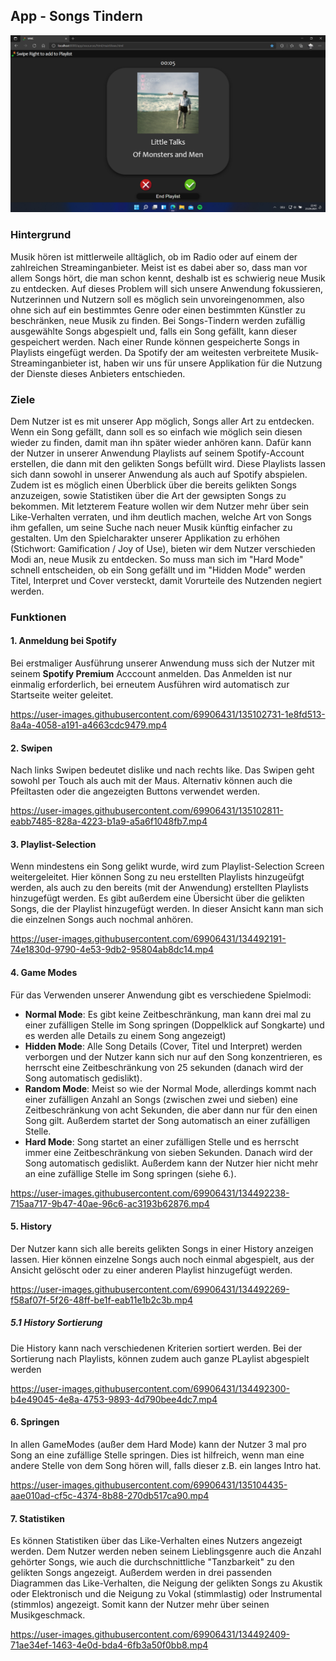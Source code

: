 ## App - Songs Tindern ##

<img src="images/Songs-Tindern.png">

### Hintergrund ###

Musik hören ist mittlerweile alltäglich, ob im Radio oder auf einem der zahlreichen Streaminganbieter. Meist ist es dabei aber so, dass man vor allem Songs hört, die man schon kennt, deshalb ist es schwierig neue Musik zu entdecken. Auf dieses Problem will sich unsere Anwendung fokussieren, Nutzerinnen und Nutzern soll es möglich sein unvoreingenommen, also ohne sich auf ein bestimmtes Genre oder einen bestimmten Künstler zu beschränken, neue Musik zu finden. Bei Songs-Tindern werden zufällig ausgewählte Songs abgespielt und, falls ein Song gefällt, kann dieser gespeichert werden. Nach einer Runde können gespeicherte Songs in Playlists eingefügt werden. Da Spotify der am weitesten verbreitete Musik-Streaminganbieter ist, haben wir uns für unsere Applikation für die Nutzung der Dienste dieses Anbieters entschieden.


### Ziele ###

Dem Nutzer ist es mit unserer App möglich, Songs aller Art zu entdecken. Wenn ein Song gefällt, dann soll es so einfach wie möglich sein diesen wieder zu finden, damit man ihn später wieder anhören kann. Dafür kann der Nutzer in unserer Anwendung Playlists auf seinem Spotify-Account erstellen, die dann mit den gelikten Songs befüllt wird. Diese Playlists lassen sich dann sowohl in unserer Anwendung als auch auf Spotify abspielen. Zudem ist es möglich einen Überblick über die bereits gelikten Songs anzuzeigen, sowie Statistiken über die Art der gewsipten Songs zu bekommen. Mit letzterem Feature wollen wir dem Nutzer mehr über sein Like-Verhalten verraten, und ihm deutlich machen, welche Art von Songs ihm gefallen, um seine Suche nach neuer Musik künftig einfacher zu gestalten. Um den Spielcharakter unserer Applikation zu erhöhen (Stichwort: Gamification / Joy of Use), bieten wir dem Nutzer verschieden Modi an, neue Musik zu entdecken. So muss man sich im "Hard Mode" schnell entscheiden, ob ein Song gefällt und im "Hidden Mode" werden Titel, Interpret und Cover versteckt, damit Vorurteile des Nutzenden negiert werden.


### Funktionen ###

#### 1. Anmeldung bei Spotify ####

Bei erstmaliger Ausführung unserer Anwendung muss sich der Nutzer mit seinem **Spotify Premium** Acccount anmelden. Das Anmelden ist nur einmalig erforderlich, bei erneutem Ausführen wird automatisch zur Startseite weiter geleitet.

https://user-images.githubusercontent.com/69906431/135102731-1e8fd513-8a4a-4058-a191-a4663cdc9479.mp4

#### 2. Swipen #####

Nach links Swipen bedeutet dislike und nach rechts like. Das Swipen geht sowohl per Touch als auch mit der Maus. Alternativ können auch die Pfeiltasten oder die angezeigten Buttons verwendet werden.

https://user-images.githubusercontent.com/69906431/135102811-eabb7485-828a-4223-b1a9-a5a6f1048fb7.mp4

#### 3. Playlist-Selection ####

Wenn mindestens ein Song gelikt wurde, wird zum Playlist-Selection Screen weitergeleitet. Hier können Song zu neu erstellten Playlists hinzugeüfgt werden, als auch zu den bereits (mit der Anwendung) erstellten Playlists hinzugefügt werden. Es gibt außerdem eine Übersicht über die gelikten Songs, die der Playlist hinzugefügt werden. In dieser Ansicht kann man sich die einzelnen Songs auch nochmal anhören.

https://user-images.githubusercontent.com/69906431/134492191-74e1830d-9790-4e53-9db2-95804ab8dc14.mp4

#### 4. Game Modes ####

Für das Verwenden unserer Anwendung gibt es verschiedene Spielmodi:
- **Normal Mode**: Es gibt keine Zeitbeschränkung, man kann drei mal zu einer zufälligen Stelle im Song springen (Doppelklick auf Songkarte) und es werden alle Details zu einem Song angezeigt)
- **Hidden Mode**: Alle Song Details (Cover, Titel und Interpret) werden verborgen und der Nutzer kann sich nur auf den Song konzentrieren, es herrscht eine Zeitbeschränkung von 25 sekunden (danach wird der Song automatisch gedislikt).
- **Random Mode**: Meist so wie der Normal Mode, allerdings kommt nach einer zufälligen Anzahl an Songs (zwischen zwei und sieben) eine Zeitbeschränkung von acht Sekunden, die aber dann nur für den einen Song gilt. Außerdem startet der Song automatisch an einer zufälligen Stelle.
- **Hard Mode**: Song startet an einer zufälligen Stelle und es herrscht immer eine Zeitbeschränkung von sieben Sekunden. Danach wird der Song automatisch gedislikt. Außerdem kann der Nutzer hier nicht mehr an eine zufällige Stelle im Song springen (siehe 6.).

https://user-images.githubusercontent.com/69906431/134492238-715aa717-9b47-40ae-96c6-ac3193b62876.mp4

#### 5. History #####

Der Nutzer kann sich alle bereits gelikten Songs in einer History anzeigen lassen. Hier können einzelne Songs auch noch einmal abgespielt, aus der Ansicht gelöscht oder zu einer anderen Playlist hinzugefügt werden.

https://user-images.githubusercontent.com/69906431/134492269-f58af07f-5f26-48ff-be1f-eab11e1b2c3b.mp4

##### 5.1 History Sortierung #####

Die History kann nach verschiedenen Kriterien sortiert werden. Bei der Sortierung nach Playlists, können zudem auch ganze PLaylist abgespielt werden

https://user-images.githubusercontent.com/69906431/134492300-b4e49045-4e8a-4753-9893-4d790bee4dc7.mp4

#### 6. Springen ####

In allen GameModes (außer dem Hard Mode) kann der Nutzer 3 mal pro Song an eine zufällige Stelle springen. Dies ist hilfreich, wenn man eine andere Stelle von dem Song hören will, falls dieser z.B. ein langes Intro hat.

https://user-images.githubusercontent.com/69906431/135104435-aae010ad-cf5c-4374-8b88-270db517ca90.mp4

#### 7. Statistiken ####

Es können Statistiken über das Like-Verhalten eines Nutzers angezeigt werden. Dem Nutzer werden neben seinem Lieblingsgenre auch die Anzahl gehörter Songs, wie auch die durchschnittliche "Tanzbarkeit" zu den gelikten Songs angezeigt. Außerdem werden in drei passenden Diagrammen das Like-Verhalten, die Neigung der gelikten Songs zu Akustik oder Elektronisch und die Neigung zu Vokal (stimmlastig) oder Instrumental (stimmlos) angezeigt. Somit kann der Nutzer mehr über seinen Musikgeschmack. 

https://user-images.githubusercontent.com/69906431/134492409-71ae34ef-1463-4e0d-bda4-6fb3a50f0bb8.mp4
